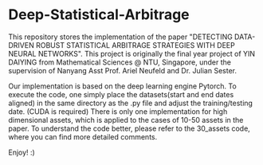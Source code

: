 # Deep-Statistical-Arbitrage
This repository stores the implementation of the paper "DETECTING DATA-DRIVEN ROBUST STATISTICAL ARBITRAGE STRATEGIES WITH DEEP NEURAL NETWORKS". 
This project is originally the final year project of YIN DAIYING from Mathematical Sciences @ NTU, Singapore, under the supervision of Nanyang Asst Prof. Ariel Neufeld and Dr. Julian Sester. 

Our implementation is based on the deep learning engine Pytorch.
To execute the code, one simply place the datasets(start and end dates aligned) in the same directory as the .py file and adjust the training/testing date. (CUDA is required)
There is only one implementation for high dimensional assets, which is applied to the cases of 10-50 assets in the paper. To understand the code better, please refer to the 30_assets code, where you can find more detailed comments.

 Enjoy! :)
